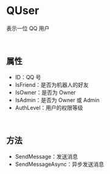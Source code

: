 # QUser

表示一位 QQ 用户

<br>

## 属性
- ID：QQ 号
- IsFriend：是否为机器人的好友
- IsOwner：是否为 Owner
- IsAdmin：是否为 Owner 或 Admin
- AuthLevel：用户的权限等级

<br>

## 方法
- SendMessage：发送消息
- SendMessageAsync：异步发送消息